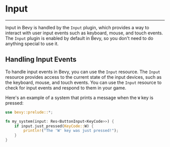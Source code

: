 # Input

---

Input in Bevy is handled by the `Input` plugin, which provides a way to interact with user input events such as keyboard, mouse, and touch events. The `Input` plugin is enabled by default in Bevy, so you don't need to do anything special to use it.

## Handling Input Events

To handle input events in Bevy, you can use the `Input` resource. The `Input` resource provides access to the current state of the input devices, such as the keyboard, mouse, and touch events. You can use the `Input` resource to check for input events and respond to them in your game.

Here's an example of a system that prints a message when the `W` key is pressed:

```rust
use bevy::prelude::*;

fn my_system(input: Res<ButtonInput<KeyCode>>) {
    if input.just_pressed(KeyCode::W) {
        println!("The 'W' key was just pressed!");
    }
}
```